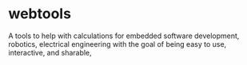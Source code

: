 # webtools
A tools to help with calculations for embedded software development, robotics, electrical engineering with the goal of being easy to use, interactive, and sharable, 
